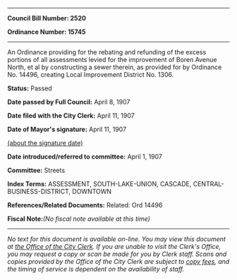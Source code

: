 

********

**Council Bill Number: 2520**
   
**Ordinance Number: 15745**
********

 An Ordinance providing for the rebating and refunding of the excess portions of all assessments levied for the improvement of Boren Avenue North, et al by constructing a sewer therein, as provided for by Ordinance No. 14496, creating Local Improvement District No. 1306.

**Status:** Passed
   
**Date passed by Full Council:** April 8, 1907
   
**Date filed with the City Clerk:** April 11, 1907
   
**Date of Mayor's signature:** April 11, 1907
   
[(about the signature date)](/~public/approvaldate.htm)
   
   
   
**Date introduced/referred to committee:** April 1, 1907
   
**Committee:** Streets
   
   
**Index Terms:** ASSESSMENT, SOUTH-LAKE-UNION, CASCADE, CENTRAL-BUSINESS-DISTRICT, DOWNTOWN

**References/Related Documents:** Related: Ord 14496

**Fiscal Note:**_(No fiscal note available at this time)_
********

_No text for this document is available on-line. You may view this document at [the Office of the City Clerk](http://www.seattle.gov/leg/clerk/contactUs.htm). If you are unable to visit the Clerk's Office, you may request a copy or scan be made for you by Clerk staff. Scans and copies provided by the Office of the City Clerk are subject to [copy fees](http://clerk.seattle.gov/~public/clerkfees.htm), and the timing of service is dependent on the availability of staff._

